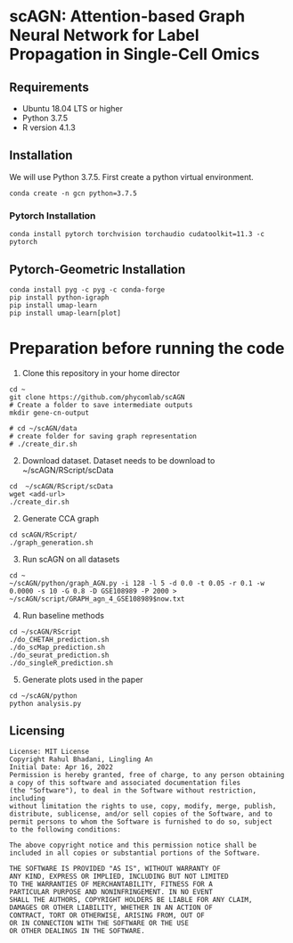 # scAGN: Attention-based Graph Neural Network for Label Propagation in Single-Cell Omics

## Requirements
- Ubuntu 18.04 LTS or higher
- Python 3.7.5
- R version 4.1.3

## Installation
We will use Python 3.7.5. First create a python virtual environment.

```
conda create -n gcn python=3.7.5
```

### Pytorch Installation

```
conda install pytorch torchvision torchaudio cudatoolkit=11.3 -c pytorch
```

## Pytorch-Geometric Installation

```
conda install pyg -c pyg -c conda-forge
pip install python-igraph
pip install umap-learn
pip install umap-learn[plot]
```

# Preparation before running the code
1. Clone this repository in your home director

```
cd ~
git clone https://github.com/phycomlab/scAGN
# Create a folder to save intermediate outputs
mkdir gene-cn-output  

# cd ~/scAGN/data
# create folder for saving graph representation
# ./create_dir.sh
```

2. Download dataset. Dataset needs to be download to ~/scAGN/RScript/scData

```
cd  ~/scAGN/RScript/scData
wget <add-url>
./create_dir.sh

```

2. Generate CCA graph

```
cd scAGN/RScript/
./graph_generation.sh
```

3. Run scAGN on all datasets

```
cd ~
~/scAGN/python/graph_AGN.py -i 128 -l 5 -d 0.0 -t 0.05 -r 0.1 -w 0.0000 -s 10 -G 0.8 -D GSE108989 -P 2000 > ~/scAGN/script/GRAPH_agn_4_GSE108989$now.txt
```

4. Run baseline methods

```
cd ~/scAGN/RScript
./do_CHETAH_prediction.sh
./do_scMap_prediction.sh
./do_seurat_prediction.sh
./do_singleR_prediction.sh
```

5. Generate plots used in the paper

```
cd ~/scAGN/python
python analysis.py
```

## Licensing

    License: MIT License 
    Copyright Rahul Bhadani, Lingling An
    Initial Date: Apr 16, 2022
    Permission is hereby granted, free of charge, to any person obtaining 
    a copy of this software and associated documentation files 
    (the "Software"), to deal in the Software without restriction, including
    without limitation the rights to use, copy, modify, merge, publish,
    distribute, sublicense, and/or sell copies of the Software, and to 
    permit persons to whom the Software is furnished to do so, subject 
    to the following conditions:

    The above copyright notice and this permission notice shall be 
    included in all copies or substantial portions of the Software.

    THE SOFTWARE IS PROVIDED "AS IS", WITHOUT WARRANTY OF 
    ANY KIND, EXPRESS OR IMPLIED, INCLUDING BUT NOT LIMITED 
    TO THE WARRANTIES OF MERCHANTABILITY, FITNESS FOR A 
    PARTICULAR PURPOSE AND NONINFRINGEMENT. IN NO EVENT 
    SHALL THE AUTHORS, COPYRIGHT HOLDERS BE LIABLE FOR ANY CLAIM,
    DAMAGES OR OTHER LIABILITY, WHETHER IN AN ACTION OF 
    CONTRACT, TORT OR OTHERWISE, ARISING FROM, OUT OF 
    OR IN CONNECTION WITH THE SOFTWARE OR THE USE 
    OR OTHER DEALINGS IN THE SOFTWARE.
